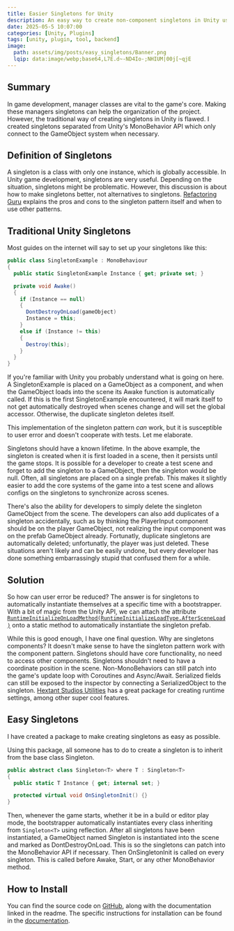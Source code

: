 ```yaml
---
title: Easier Singletons for Unity
description: An easy way to create non-component singletons in Unity using reflection
date: 2025-05-5 10:07:00
categories: [Unity, Plugins]
tags: [unity, plugin, tool, backend]
image:
  path: assets/img/posts/easy_singletons/Banner.png
  lqip: data:image/webp;base64,L7E.d~-ND4Io-;NHIUM|00j[~qjE
---
```


## Summary

In game development, manager classes are vital to the game's core. Making these managers singletons can help the organization of the project. However, the traditional way of creating singletons in Unity is flawed. I created singletons separated from Unity's MonoBehavior API which only connect to the GameObject system when necessary.

## Definition of Singletons

A singleton is a class with only one instance, which is globally accessible. In Unity game development, singletons are very useful. Depending on the situation, singletons might be problematic. However, this discussion is about how to make singletons better, not alternatives to singletons. [Refactoring Guru](https://refactoring.guru/design-patterns/singleton) explains the pros and cons to the singleton pattern itself and when to use other patterns.

## Traditional Unity Singletons

Most guides on the internet will say to set up your singletons like this:
```c#
public class SingletonExample : MonoBehaviour
{
  public static SingletonExample Instance { get; private set; }

  private void Awake()
  { 
    if (Instance == null) 
    {
      DontDestroyOnLoad(gameObject)
      Instance = this;
    }
    else if (Instance != this)
    { 
      Destroy(this); 
    } 
  }
}
```
If you're familiar with Unity you probably understand what is going on here. A SingletonExample is placed on a GameObject as a component, and when the GameObject loads into the scene its Awake function is automatically called. If this is the first SingletonExample encountered, it will mark itself to not get automatically destroyed when scenes change and will set the global accessor. Otherwise, the duplicate singleton deletes itself. 

This implementation of the singleton pattern *can* work, but it is susceptible to user error and doesn't cooperate with tests. Let me elaborate.

Singletons should have a known lifetime. In the above example, the singleton is created when it is first loaded in a scene, then it persists until the game stops. It is possible for a developer to create a test scene and forget to add the singleton to a GameObject, then the singleton would be null. Often, all singletons are placed on a single prefab. This makes it slightly easier to add the core systems of the game into a test scene and allows configs on the singletons to synchronize across scenes.

There's also the ability for developers to simply delete the singleton GameObject from the scene. The developers can also add duplicates of a singleton accidentally, such as by thinking the PlayerInput component should be on the player GameObject, not realizing the input component was on the prefab GameObject already. Fortunatly, duplicate singletons are automatically deleted; unfortunatly, the player was just deleted. These situations aren't likely and can be easily undone, but every developer has done something embarrassingly stupid that confused them for a while.

## Solution

So how can user error be reduced? The answer is for singletons to automatically instantiate themselves at a specific time with a bootstrapper. With a bit of magic from the Unity API, we can attach the attribute [`RuntimeInitializeOnLoadMethod(RuntimeInitializeLoadType.AfterSceneLoad)`](https://docs.unity3d.com/ScriptReference/RuntimeInitializeOnLoadMethodAttribute.html) onto a static method to automatically instantiate the singleton prefab. 

While this is good enough, I have one final question. Why are singletons components? It doesn't make sense to have the singleton pattern work with the component pattern. Singletons should have core functionality, no need to access other components. Singletons shouldn't need to have a coordinate position in the scene. Non-MonoBehaviors can still patch into the game's update loop with Coroutines and Async/Await. Serialized fields can still be exposed to the inspector by connecting a SerializedObject to the singleton. [Hextant Studios Utilities](https://github.com/hextantstudios/com.hextantstudios.utilities) has a great package for creating runtime settings, among other super cool features. 

## Easy Singletons

I have created a package to make creating singletons as easy as possible. 

Using this package, all someone has to do to create a singleton is to inherit from the base class Singleton.

```c#
public abstract class Singleton<T> where T : Singleton<T>
{
  public static T Instance { get; internal set; }

  protected virtual void OnSingletonInit() {}
}
```

Then, whenever the game starts, whether it be in a build or editor play mode, the bootstrapper automatically instantiates every class inheriting from `Singleton<T>` using reflection. After all singletons have been instantiated, a GameObject named Singleton is instantiated into the scene and marked as DontDestroyOnLoad. This is so the singletons can patch into the MonoBehavior API if necessary. Then OnSingletonInit is called on every singleton. This is called before Awake, Start, or any other MonoBehavior method.

## How to Install

You can find the source code on [GitHub](https://github.com/arwtsh/EasySingletons), along with the documentation linked in the readme. The specific instructions for installation can be found in the [documentation](https://github.com/arwtsh/EasySingletons/blob/main/Documentation~/easysingletons.md#installation-instructions).
